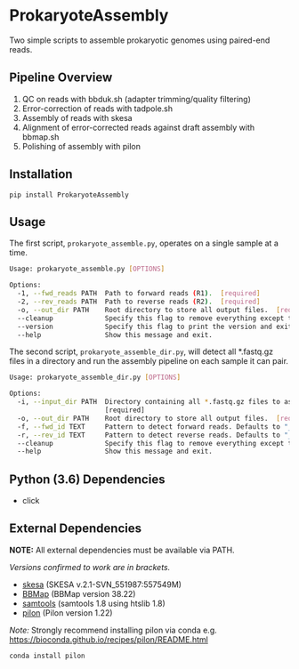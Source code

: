 # ProkaryoteAssembly

Two simple scripts to assemble prokaryotic genomes using paired-end reads.

## Pipeline Overview
1. QC on reads with bbduk.sh (adapter trimming/quality filtering)
2. Error-correction of reads with tadpole.sh
3. Assembly of reads with skesa
4. Alignment of error-corrected reads against draft assembly with bbmap.sh
5. Polishing of assembly with pilon

## Installation
```
pip install ProkaryoteAssembly
```

## Usage
The first script, `prokaryote_assemble.py`, operates on a single sample at a time.

```bash
Usage: prokaryote_assemble.py [OPTIONS]

Options:
  -1, --fwd_reads PATH  Path to forward reads (R1).  [required]
  -2, --rev_reads PATH  Path to reverse reads (R2).  [required]
  -o, --out_dir PATH    Root directory to store all output files.  [required]
  --cleanup             Specify this flag to remove everything except the final assembly upon completion.
  --version             Specify this flag to print the version and exit.
  --help                Show this message and exit.
```

The second script, `prokaryote_assemble_dir.py`, will detect all *.fastq.gz files in
a directory and run the assembly pipeline on each sample it can pair.

```bash
Usage: prokaryote_assemble_dir.py [OPTIONS]

Options:
  -i, --input_dir PATH  Directory containing all *.fastq.gz files to assemble.
                        [required]
  -o, --out_dir PATH    Root directory to store all output files.  [required]
  -f, --fwd_id TEXT     Pattern to detect forward reads. Defaults to "_R1".
  -r, --rev_id TEXT     Pattern to detect reverse reads. Defaults to "_R2".
  --cleanup             Specify this flag to remove everything except the final assembly upon completion.
  --help                Show this message and exit.

```

## Python (3.6) Dependencies
- click

## External Dependencies
**NOTE:** All external dependencies must be available via PATH.

*Versions confirmed to work are in brackets.*
- [skesa](https://github.com/ncbi/SKESA) (SKESA v.2.1-SVN_551987:557549M)
- [BBMap](https://sourceforge.net/projects/bbmap/) (BBMap version 38.22)
- [samtools](http://www.htslib.org/download/) (samtools 1.8 using htslib 1.8)
- [pilon](https://github.com/broadinstitute/pilon/wiki) (Pilon version 1.22)

*Note:*
Strongly recommend installing pilon via conda e.g.
https://bioconda.github.io/recipes/pilon/README.html
```
conda install pilon
```